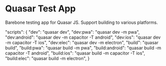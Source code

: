 # Quasar Test App

Barebone testing app for Quasar JS. Support building to various platforms.

  "scripts": {
    "dev": "quasar dev",
    "dev:pwa": "quasar dev -m pwa",
    "dev:android": "quasar dev -m capacitor -T android",
    "dev:ios": "quasar dev -m capacitor -T ios",
    "dev:elec": "quasar dev -m electron",
    "build": "quasar build",
    "build:pwa": "quasar build -m pwa",
    "build:android": "quasar build -m capacitor -T android",
    "build:ios": "quasar build -m capacitor -T ios",
    "build:elec": "quasar build -m electron",
  }